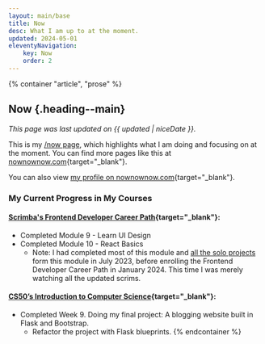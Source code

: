 ```yaml
---
layout: main/base
title: Now
desc: What I am up to at the moment.
updated: 2024-05-01
eleventyNavigation:
    key: Now
    order: 2
---
```


{% container "article", "prose" %}
## Now {.heading--main}

*This page was last updated on {{ updated | niceDate }}.*

This is my [/now page](https://nownownow.com/about), which highlights what I am doing and focusing on at the moment. You can find more pages like this at [nownownow.com](https://nownownow.com/){target="_blank"}.

You can also view [my profile on nownownow.com](https://nownownow.com/p/D9En){target="_blank"}.

### My Current Progress in My Courses

#### [Scrimba's Frontend Developer Career Path](https://scrimba.com/learn/frontend){target="_blank"}:

* Completed Module 9 - Learn UI Design
* Completed Module 10 - React Basics
    * Note: I had completed most of this module and [all the solo projects](https://github.com/helenclx/Scrimba-React-Solo-Projects) form this module in July 2023, before enrolling the Frontend Developer Career Path in January 2024. This time I was merely watching all the updated scrims.

#### [CS50’s Introduction to Computer Science](https://cs50.harvard.edu/x/2024/){target="_blank"}:

* Completed Week 9. Doing my final project: A blogging website built in Flask and Bootstrap.
    * Refactor the project with Flask blueprints.
{% endcontainer %}
